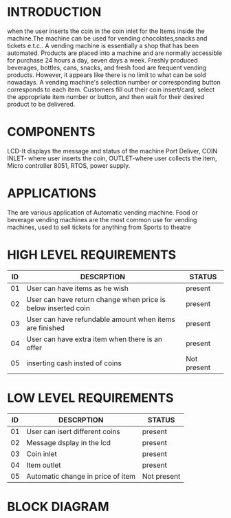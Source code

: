 # INTRODUCTION
when the user inserts the coin in the coin inlet for the Items inside the machine.The machine can be used for vending  chocolates,snacks and tickets e.t.c.. A vending machine is essentially a shop that has been automated. Products are placed into a machine and are normally accessible for purchase 24 hours a day, seven days a week. Freshly produced beverages, bottles, cans, snacks, and fresh food are frequent vending products. However, it appears like there is no limit to what can be sold nowadays. A vending machine's selection number or corresponding button corresponds to each item. Customers fill out their coin insert/card, select the appropriate item number or button, and then wait for their desired product to be delivered.
# COMPONENTS
LCD-It displays the message and status of the machine Port Deliver,
COIN INLET- where user inserts the coin,
OUTLET-where user collects the item,
Micro controller 8051,
RTOS,
power supply.
# APPLICATIONS
The are various application of Automatic vending machine. Food or beverage vending machines are the most common use for vending machines, used to sell tickets for anything from  Sports to theatre
# HIGH LEVEL REQUIREMENTS
| ID   | DESCRPTION  | STATUS  |
|-------------|-------------------|-----------|
| 01 | User can have items as he wish| present |
| 02 | User can have return change when price is below inserted coin | present |
| 03 | User can have refundable amount when items are finished | present |
| 04 | User can have extra item when there is an offer | present |
| 05 | inserting cash insted of coins | Not present |
# LOW LEVEL REQUIREMENTS
| ID   | DESCRPTION  | STATUS  |
|-------------|-------------------|-----------|
| 01 | User can isert different coins| present |
| 02 | Message dsplay in the lcd | present |
| 03 | Coin inlet | present |
| 04 | Item outlet | present |
| 05 |Automatic change in price of item  | Not present |
# BLOCK DIAGRAM
